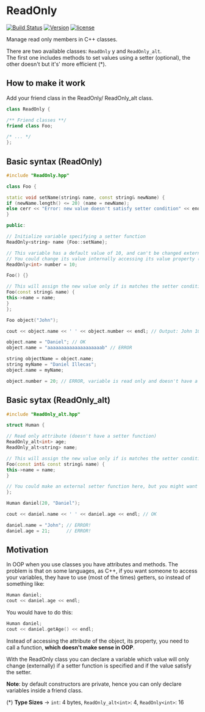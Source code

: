 # ReadOnly

[![Build Status](https://travis-ci.org/illescasDaniel/ReadOnly.svg?branch=master)](https://travis-ci.org/illescasDaniel/ReadOnly)
[![Version](https://img.shields.io/badge/release-v1.5-green.svg)](https://github.com/illescasDaniel/ReadOnly/releases)
[![license](https://img.shields.io/github/license/mashape/apistatus.svg?maxAge=2592000)](https://github.com/illescasDaniel/ReadOnly/blob/master/LICENCE)  

Manage read only members in C++ classes.

There are two available classes: `ReadOnly` y and `ReadOnly_alt`.  
The first one includes methods to set values using a setter (optional), the other doesn't but it's' more efficient (*).

How to make it work
--------
Add your friend class in the ReadOnly/ ReadOnly_alt class.  
```C++
class ReadOnly {

/** Friend classes **/
friend class Foo;

/* ... */
};
```

Basic syntax (ReadOnly)
--------
```C++
#include "ReadOnly.hpp"

class Foo {

static void setName(string& name, const string& newName) {
if (newName.length() <= 20) (name = newName);
else cerr << "Error: new value doesn't satisfy setter condition" << endl;
}

public:

// Initialize variable specifying a setter function
ReadOnly<string> name {Foo::setName}; 

// This variable has a default value of 10, and can't be changed externally 
// You could change its value internally accessing its value property (number.value)
ReadOnly<int> number = 10; 

Foo() {}

// This will assign the new value only if is matches the setter condition
Foo(const string& name) { 
this->name = name; 
}
};

Foo object("John");

cout << object.name << ' ' << object.number << endl; // Output: John 10

object.name = "Daniel"; // OK  
object.name = "aaaaaaaaaaaaaaaaaaaab" // ERROR

string objectName = object.name;  
string myName = "Daniel Illecas";  
object.name = myName;  

object.number = 20; // ERROR, variable is read only and doesn't have a setter

```

Basic sytax (ReadOnly_alt)
--------
```C++
#include "ReadOnly_alt.hpp"

struct Human {

// Read only attribute (doesn't have a setter function)
ReadOnly_alt<int> age;
ReadOnly_alt<string> name; 

// This will assign the new value only if is matches the setter condition
Foo(const int& const string& name) { 
this->name = name; 
}

// You could make an external setter function here, but you might want to use ReadOnly instead...
};

Human daniel(20, "Daniel");

cout << daniel.name << ' ' << daniel.age << endl; // OK

daniel.name = "John"; // ERROR!
daniel.age = 21;	  // ERROR!

```

Motivation
--------
In OOP when you use classes you have attributes and methods. 
The problem is that on some languages, as C++, if you want someone to access your variables, they
have to use (most of the times) getters, so instead of something like: 

```C++
Human daniel;  
cout << daniel.age << endl;  
```  

You would have to do this: 

```C++
Human daniel;  
cout << daniel.getAge() << endl; 
```

Instead of accessing the attribute of the object, its property, you need to call a function, **which doesn't make sense in OOP**.  

With the ReadOnly class you can declare a variable which value will only change (externally) if a setter function is specified and if the value satisfy the setter.  

**Note**: by default constructors are private, hence you can only declare variables inside a friend class.  

(*)
**Type Sizes** -> `int`: 4 bytes, `ReadOnly_alt<int>`: 4, `ReadOnly<int>`: 16
